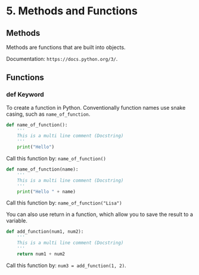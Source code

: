 # 5. Methods and Functions

## Methods
Methods are functions that are built into objects. 

Documentation: `https://docs.python.org/3/`. 

## Functions
### def Keyword
To create a function in Python. Conventionally function names use snake casing, such as `name_of_function`. 
```python
def name_of_function():
    '''
    This is a multi line comment (Docstring)
    '''
    print("Hello")
```
Call this function by: `name_of_function()`

```python
def name_of_function(name):
    '''
    This is a multi line comment (Docstring)
    '''
    print("Hello " + name)
```
Call this function by: `name_of_function("Lisa")`

You can also use return in a function, which allow you to save the result to a variable. 
```python
def add_function(num1, num2):
    '''
    This is a multi line comment (Docstring)
    '''
    return num1 + num2
```
Call this function by: `num3 = add_function(1, 2)`. 

















